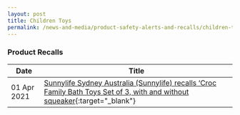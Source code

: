 ```yaml
---
layout: post
title: Children Toys
permalink: /news-and-media/product-safety-alerts-and-recalls/children-toys
---
```

### Product Recalls 

|Date|Title|
|---|---|
|01 Apr 2021|[Sunnylife Sydney Australia (Sunnylife) recalls ‘Croc Family Bath Toys Set of 3, with and without squeaker](/news-and-media/product-safety-alerts-and-recalls/children-toys-2021-04-21-sunnylife-sydney-australia-sunnylife-recalls-croc-family-bath-toys-set-of-3-with-and-without-squeaker.pdf){:target="_blank"}|
